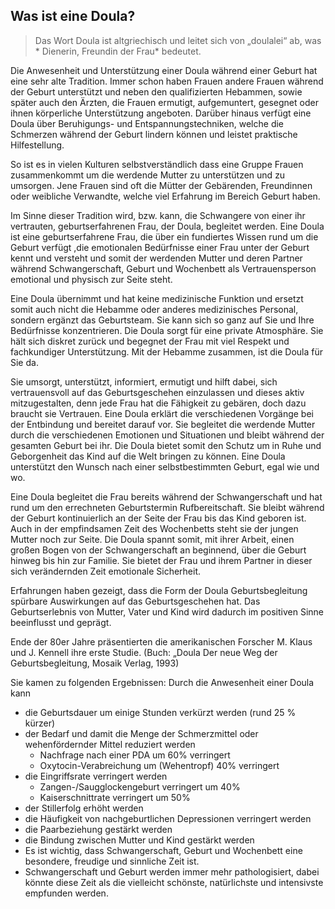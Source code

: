## Was ist eine Doula?

> Das Wort Doula ist altgriechisch und leitet sich von „doulalei“ ab, was * Dienerin, Freundin der Frau* bedeutet.

Die Anwesenheit und Unterstützung einer Doula während einer Geburt hat eine sehr alte Tradition. Immer schon haben Frauen andere Frauen während der Geburt unterstützt und neben den qualifizierten Hebammen, sowie später auch den Ärzten, die Frauen ermutigt, aufgemuntert, gesegnet oder ihnen körperliche Unterstützung angeboten. Darüber hinaus verfügt eine Doula über Beruhigungs- und Entspannungstechniken, welche die Schmerzen während der Geburt lindern können und leistet praktische Hilfestellung.

So ist es in vielen Kulturen selbstverständlich dass eine Gruppe Frauen zusammenkommt um die werdende Mutter zu unterstützen und zu umsorgen. Jene Frauen sind oft die Mütter der Gebärenden, Freundinnen oder weibliche Verwandte, welche viel Erfahrung im Bereich Geburt haben.

Im Sinne dieser Tradition wird, bzw. kann, die Schwangere von einer ihr vertrauten, geburtserfahrenen Frau, der Doula, begleitet werden. Eine Doula ist eine geburtserfahrene Frau, die über ein fundiertes Wissen rund um die Geburt verfügt ,die emotionalen Bedürfnisse einer Frau unter der Geburt kennt und versteht und somit der werdenden Mutter und deren Partner während Schwangerschaft, Geburt und Wochenbett als Vertrauensperson emotional und physisch zur Seite steht.

Eine Doula übernimmt und hat keine medizinische Funktion und ersetzt somit auch nicht die Hebamme oder anderes medizinisches Personal, sondern ergänzt das Geburtsteam. Sie kann sich so ganz auf Sie und Ihre Bedürfnisse konzentrieren. Die Doula sorgt für eine private Atmosphäre. Sie hält sich diskret zurück und begegnet der Frau mit viel Respekt und fachkundiger Unterstützung. Mit der Hebamme zusammen, ist die Doula für Sie da.

Sie umsorgt, unterstützt, informiert, ermutigt und hilft dabei, sich vertrauensvoll auf das Geburtsgeschehen einzulassen und dieses aktiv mitzugestalten, denn jede Frau hat die Fähigkeit zu gebären, doch dazu braucht sie Vertrauen. Eine Doula erklärt die verschiedenen Vorgänge bei der Entbindung und bereitet darauf vor. Sie begleitet die werdende Mutter durch die verschiedenen Emotionen und Situationen und bleibt während der gesamten Geburt bei ihr. Die Doula bietet somit den Schutz um in Ruhe und Geborgenheit das Kind auf die Welt bringen zu können. Eine Doula unterstützt den Wunsch nach einer selbstbestimmten Geburt, egal wie und wo.

Eine Doula begleitet die Frau bereits während der Schwangerschaft und hat rund um den errechneten Geburtstermin Rufbereitschaft. Sie bleibt während der Geburt kontinuierlich an der Seite der Frau bis das Kind geboren ist. Auch in der empfindsamen Zeit des Wochenbetts steht sie der jungen Mutter noch zur Seite. Die Doula spannt somit, mit ihrer Arbeit, einen großen Bogen von der Schwangerschaft an beginnend, über die Geburt hinweg bis hin zur Familie. Sie bietet der Frau und ihrem Partner in dieser sich verändernden Zeit emotionale Sicherheit.

Erfahrungen haben gezeigt, dass die Form der Doula Geburtsbegleitung spürbare Auswirkungen auf das Geburtsgeschehen hat. Das Geburtserlebnis von Mutter, Vater und Kind wird dadurch im positiven Sinne beeinflusst und geprägt.

Ende der 80er Jahre präsentierten die amerikanischen Forscher M. Klaus und J. Kennell ihre erste Studie. (Buch: „Doula Der neue Weg der Geburtsbegleitung, Mosaik Verlag, 1993)

Sie kamen zu folgenden Ergebnissen:
Durch die Anwesenheit einer Doula kann

- die Geburtsdauer um einige Stunden verkürzt werden (rund 25 % kürzer)
- der Bedarf und damit die Menge der Schmerzmittel oder wehenfördernder Mittel reduziert werden
	- Nachfrage nach einer PDA um 60% verringert 
    - Oxytocin-Verabreichung um (Wehentropf) 40% verringert
- die Eingriffsrate verringert werden 
	- Zangen-/Saugglockengeburt verringert um 40% 
    - Kaiserschnittrate verringert um 50%
- der Stillerfolg erhöht werden
- die Häufigkeit von nachgeburtlichen Depressionen verringert werden
- die Paarbeziehung gestärkt werden
- die Bindung zwischen Mutter und Kind gestärkt werden
- Es ist wichtig, dass Schwangerschaft, Geburt und Wochenbett eine besondere, freudige und sinnliche Zeit ist.
- Schwangerschaft und Geburt werden immer mehr pathologisiert, dabei könnte diese Zeit als die vielleicht schönste, natürlichste und intensivste empfunden werden.
